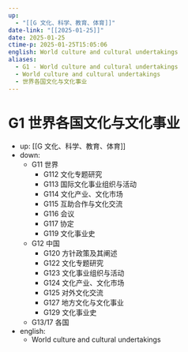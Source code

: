 ```yaml
---
up:
  - "[[G 文化、科学、教育、体育]]"
date-link: "[[2025-01-25]]"
date: 2025-01-25
ctime-p: 2025-01-25T15:05:06
english: World culture and cultural undertakings
aliases:
  - G1 - World culture and cultural undertakings
  - World culture and cultural undertakings
  - 世界各国文化与文化事业
---
```


# G1 世界各国文化与文化事业

- up: [[G 文化、科学、教育、体育]]
- down:
	- G11 世界
		- G112 文化专题研究
		- G113 国际文化事业组织与活动
		- G114 文化产业、文化市场
		- G115 互助合作与文化交流
		- G116 会议
		- G117 协定
		- G119 文化事业史
	- G12 中国
		- G120 方针政策及其阐述
		- G122 文化专题研究
		- G123 文化事业组织与活动
		- G124 文化产业、文化市场
		- G125 对外文化交流
		- G127 地方文化与文化事业
		- G129 文化事业史
	- G13/17 各国
- english:
	- World culture and cultural undertakings

